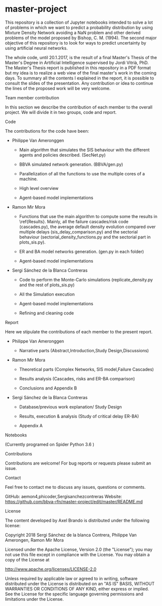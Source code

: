# master-project

This repository is a collection of Jupyter notebooks intended to solve a lot of problems in which we want to predict a probability distribution by using Mixture Density Network avoiding a NaN problem and other derived problems of the model proposed by Bishop, C. M. (1994). The second major objective of this repository is to look for ways to predict uncertainty by using artificial neural networks.

The whole code, until 20.1.2017, is the result of a final Master's Thesis of the Master's Degree in Artificial Intelligence supervised by Jordi Vitrià, PhD. The Master's Thesis report is published in this repository in a PDF format but my idea is to realize a web view of the final master's work in the coming days. To summary all the contents I explained in the report, it is possible to consult the slides of the presentation. Any contribution or idea to continue the lines of the proposed work will be very welcome.


Team member contribution

In this section we describe the contribution of each member to the overall project. We will divide it in two groups, code and report. 

Code

The contributions for the code have been:

   - Philippe Van Ameronggen
 
       -  Main algorithm that simulates the SIS behaviour with the different agents and policies described. (SecNet.py)
        
        - BBVA simulated network generation. (BBVA/gen.py)
        
        - Parallelization of all the functions to use the multiple cores of a machine.
        
        - High level overview
        
        - Agent-based model implementations
        
    
    
   - Ramon Mir Mora
    
        
        -  Functions that use the main algorithm to compute some the results in \ref{Results}. Mainly, all the failure cascades/risk code (cascades.py), the average default density evolution compared over multiple delays (sis\_delay\_comparison.py) and the sectorial behaviour (sectorial\_density\_functions.py and the sectorial part in plots\_sis.py). 
        
        - ER and BA model networks generation. (gen.py in each folder)
        
        - Agent-based model implementations
        
      
    
   - Sergi Sánchez de la Blanca Contreras
    
        
        - Code to perform the Monte-Carlo simulations (replicate\_density.py and the rest of plots\_sis.py) 
        
        -  All the Simulation execution 
        
        - Agent-based model implementations
        
       -  Refining and cleaning code
        



Report

Here we stipulate the contributions of each member to the present report. 


 - Philippe Van Ameronggen

     - Narrative parts (Abstract,Introduction,Study Design,Discussions)

 - Ramon Mir Mora


     - Theoretical parts (Complex Networks, SIS model,Failure Cascades)

     - Results analysis (Cascades, risks and ER-BA comparison)

     - Conclusions and Appendix B



 - Sergi Sánchez de la Blanca Contreras


     - Database/previous work explanation/  Study Design

     - Results, execution \& analysis (Study of critical delay ER-BA)

     - Appendix A


Notebooks

(Currently programed on Spider Python 3.6 )

Contributions

Contributions are welcome! For bug reports or requests please submit an issue.

Contact

Feel free to contact me to discuss any issues, questions or comments.

GitHub: aemon4,phicoder,Sergisanchezcontreras
Website: https://github.com/bbva-rfn/master-project/edit/master/README.md

License

The content developed by Axel Brando is distributed under the following license:

Copyright 2018 Sergi Sánchez de la blanca Contrera, Philippe Van Amerongen, Ramon Mir Mora

Licensed under the Apache License, Version 2.0 (the "License");
you may not use this file except in compliance with the License.
You may obtain a copy of the License at

   http://www.apache.org/licenses/LICENSE-2.0

Unless required by applicable law or agreed to in writing, software
distributed under the License is distributed on an "AS IS" BASIS,
WITHOUT WARRANTIES OR CONDITIONS OF ANY KIND, either express or implied.
See the License for the specific language governing permissions and
limitations under the License.

